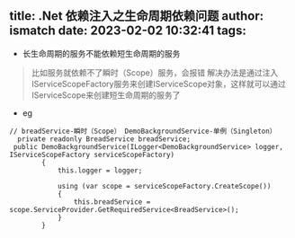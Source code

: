 title: .Net 依赖注入之生命周期依赖问题
author: ismatch
date: 2023-02-02 10:32:41
tags:
---
- 长生命周期的服务不能依赖短生命周期的服务
> 比如服务就依赖不了瞬时（Scope）服务，会报错
> 解决办法是通过注入IServiceScopeFactory服务来创建IServiceScope对象，这样就可以通过IServiceScope来创建短生命周期的服务了

- eg
```
// breadService-瞬时（Scope） DemoBackgroundService-单例（Singleton）
  private readonly BreadService breadService;
 public DemoBackgroundService(ILogger<DemoBackgroundService> logger, IServiceScopeFactory serviceScopeFactory)
        {
            this.logger = logger;

            using (var scope = serviceScopeFactory.CreateScope())
            {
                this.breadService = scope.ServiceProvider.GetRequiredService<BreadService>();
            }
        }
```